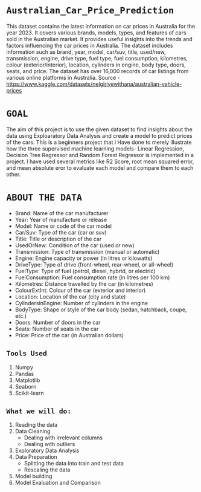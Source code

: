 # **`Australian_Car_Price_Prediction`**
This dataset contains the latest information on car prices in Australia for the year 2023. It covers various brands, models, types, and features of cars sold in the Australian market. It provides useful insights into the trends and factors influencing the car prices in Australia. The dataset includes information such as brand, year, model, car/suv, title, used/new, transmission, engine, drive type, fuel type, fuel consumption, kilometres, colour (exterior/interior), location, cylinders in engine, body type, doors, seats, and price. The dataset has over 16,000 records of car listings from various online platforms in Australia.
Source - https://www.kaggle.com/datasets/nelgiriyewithana/australian-vehicle-prices
# **`GOAL`** 
The aim of this project is to use the given dataset to find insights about the data using Exploaratory Data Analysis and create a model to predict prices of the cars. This is a beginners project that i Have done to merely illustrate how the three supervised machine learning models- Linear Regression, Decision Tree Regressor and Random Forest Regressor is implemented in a project. I have used several metrics like R2 Score, root mean squared error, and mean absolute eror to evaluate each model and compare them to each other.
# **`ABOUT THE DATA`**
- Brand: Name of the car manufacturer
- Year: Year of manufacture or release
- Model: Name or code of the car model
- Car/Suv: Type of the car (car or suv)
- Title: Title or description of the car
- UsedOrNew: Condition of the car (used or new)
- Transmission: Type of transmission (manual or automatic)
- Engine: Engine capacity or power (in litres or kilowatts)
- DriveType: Type of drive (front-wheel, rear-wheel, or all-wheel)
- FuelType: Type of fuel (petrol, diesel, hybrid, or electric)
- FuelConsumption: Fuel consumption rate (in litres per 100 km)
- Kilometres: Distance travelled by the car (in kilometres)
- ColourExtInt: Colour of the car (exterior and interior)
- Location: Location of the car (city and state)
- CylindersinEngine: Number of cylinders in the engine
- BodyType: Shape or style of the car body (sedan, hatchback, coupe, etc.)
- Doors: Number of doors in the car
- Seats: Number of seats in the car
- Price: Price of the car (in Australian dollars)
## **`Tools Used`**
1. Numpy
2. Pandas
3. Matplotlib
4. Seaborn
5. Scikit-learn
## **`What we will do:`**
1. Reading the data
2. Data Cleaning
   - Dealing with irrelevant columns
   - Dealing with outliers  
4. Exploratory Data Analysis
5. Data Preparation
   - Splitting the data into train and test data
   - Rescaling the data
6. Model building
7. Model Evaluation and Comparison

